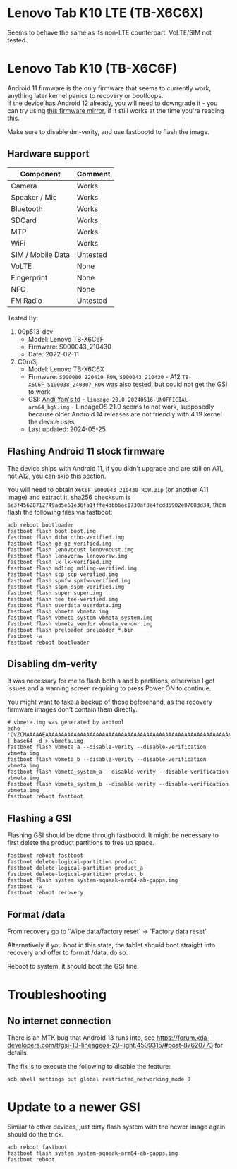 # Lenovo Tab K10 LTE (TB-X6C6X)
Seems to behave the same as its non-LTE counterpart. VoLTE/SIM not tested.

# Lenovo Tab K10 (TB-X6C6F)

Android 11 firmware is the only firmware that seems to currently work, anything later kernel panics to recovery or bootloops.  
If the device has Android 12 already, you will need to downgrade it - you can try using [this firmware mirror](https://mirrors.lolinet.com/firmware/lenowow/Tab_K10/TB-X6C6F/), if it still works at the time you're reading this.

Make sure to disable dm-verity, and use fastbootd to flash the image.

## Hardware support

| Component                 |      Comment                                              |
|---------------------------|-----------------------------------------------------------|
| Camera                    | Works                                                     |
| Speaker / Mic             | Works                                                     |
| Bluetooth                 | Works                                                     |
| SDCard                    | Works                                                     |
| MTP                       | Works                                                     |
| WiFi                      | Works                                                     |
| SIM / Mobile Data         | Untested                                                  |
| VoLTE                     | None                                                      |
| Fingerprint               | None                                                      |
| NFC                       | None                                                      |
| FM Radio                  | Untested                                                  |


Tested By:
1. 00p513-dev
   - Model: Lenovo TB-X6C6F
   - Firmware: S000043_210430
   - Date: 2022-02-11
1. C0rn3j
   - Model: Lenovo TB-X6C6X
   - Firmware: `S000080_220410_ROW`, `S000043_210430` - A12 `TB-X6C6F_S100038_240307_ROW` was also tested, but could not get the GSI to work
   - GSI: [Andi Yan's td](https://sourceforge.net/projects/andyyan-gsi/files/lineage-20-td/) - `lineage-20.0-20240516-UNOFFICIAL-arm64_bgN.img` - LineageOS 21.0 seems to not work, supposedly because older Android 14 releases are not friendly with 4.19 kernel the device uses
   - Last updated: 2024-05-25


## Flashing Android 11 stock firmware

The device ships with Android 11, if you didn't upgrade and are still on A11, not A12, you can skip this section.

You will need to obtain `X6C6F_S000043_210430_ROW.zip` (or another A11 image) and extract it, sha256 checksum is `6e3f45628712749ad5e61e36fa1fffe4dbb6ac1730af8e4fcdd5902e07083d34`, then flash the following files via fastboot:
```terminal
adb reboot bootloader
fastboot flash boot boot.img
fastboot flash dtbo dtbo-verified.img
fastboot flash gz gz-verified.img
fastboot flash lenovocust lenovocust.img
fastboot flash lenovoraw lenovoraw.img
fastboot flash lk lk-verified.img
fastboot flash md1img md1img-verified.img
fastboot flash scp scp-verified.img
fastboot flash spmfw spmfw-verified.img
fastboot flash sspm sspm-verified.img
fastboot flash super super.img
fastboot flash tee tee-verified.img
fastboot flash userdata userdata.img
fastboot flash vbmeta vbmeta.img
fastboot flash vbmeta_system vbmeta_system.img
fastboot flash vbmeta_vendor vbmeta_vendor.img
fastboot flash preloader preloader_*.bin
fastboot -w
fastboot reboot bootloader
```

## Disabling dm-verity
It was necessary for me to flash both a and b partitions, otherwise I got issues and a warning screen requiring to press Power ON to continue.

You might want to take a backup of those beforehand, as the recovery firmware images don't contain them directly.

```terminal
# vbmeta.img was generated by avbtool
echo 'QVZCMAAAAAEAAAAAAAAAAAAAAAAAAAAAAAAAAAAAAAAAAAAAAAAAAAAAAAAAAAAAAAAAAAAAAAAAAAAAAAAAAAAAAAAAAAAAAAAAAAAAAAAAAAAAAAAAAAAAAAAAAAAAAAAAAAAAAAAAAAAAAAAAAAAAAAAAAAAAAAAAAAAAAABhdmJ0b29sIDEuMi4wAAAAAAAAAAAAAAAAAAAAAAAAAAAAAAAAAAAAAAAAAAAAAAAAAAAAAAAAAAAAAAAAAAAAAAAAAAAAAAAAAAAAAAAAAAAAAAAAAAAAAAAAAAAAAAAAAAAAAAAAAAAAAAAAAAAAAAAAAAAAAAAAAAAAAAAAAA==' | base64 -d > vbmeta.img
fastboot flash vbmeta_a --disable-verity --disable-verification vbmeta.img
fastboot flash vbmeta_b --disable-verity --disable-verification vbmeta.img
fastboot flash vbmeta_system_a --disable-verity --disable-verification vbmeta.img
fastboot flash vbmeta_system_b --disable-verity --disable-verification vbmeta.img
fastboot reboot fastboot
```

## Flashing a GSI
Flashing GSI should be done through fastbootd. It might be necessary to first delete the product partitions to free up space.

```terminal
fastboot reboot fastboot
fastboot delete-logical-partition product
fastboot delete-logical-partition product_a
fastboot delete-logical-partition product_b
fastboot flash system system-squeak-arm64-ab-gapps.img
fastboot -w
fastboot reboot recovery
```
## Format /data

From recovery go to 'Wipe data/factory reset' -> 'Factory data reset'

Alternatively if you boot in this state, the tablet should boot straight into recovery and offer to format /data, do so.

Reboot to system, it should boot the GSI fine.

# Troubleshooting

## No internet connection

There is an MTK bug that Android 13 runs into, see https://forum.xda-developers.com/t/gsi-13-lineageos-20-light.4509315/#post-87620773 for details.

The fix is to execute the following to disable the feature:
```
adb shell settings put global restricted_networking_mode 0
```

# Update to a newer GSI

Similar to other devices, just dirty flash system with the newer image again should do the trick.

```terminal
adb reboot fastboot
fastboot flash system system-squeak-arm64-ab-gapps.img
fastboot reboot
```

